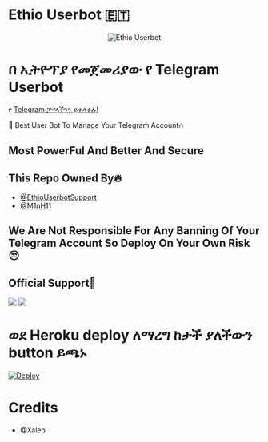 # Ethio Userbot 🇪🇹

<p align="center">
<img src="https://telegra.ph/file/cbc375cdf9ab13c790cf8.jpg" alt="Ethio Userbot">

# በ ኢትዮፕያ የመጀመሪያው የ Telegram Userbot 

የ [Telegram ቻናላችንን ይቀላቀሉ!](t.me/EthioUserBot)

🌟 Best User Bot To Manage Your Telegram Account🔥
## Most PowerFul And Better And Secure

## This Repo Owned By🔥
* [@EthioUserbotSupport](https://telegram.dog/EthioUserbotSupport)
* [@M1nH11](https://telegram.dog/M1nH11)


## We Are Not Responsible For Any Banning Of Your Telegram Account So Deploy On Your Own Risk😒

## Official Support💖
<a href="https://t.me/EthioUserBot"><img src="https://img.shields.io/badge/Join-Telegram%20Channel-red.svg?logo=Telegram"></a>
<a href="https://t.me/EthioUserbotChat"><img src="https://img.shields.io/badge/Join-Telegram%20Group-blue.svg?logo=telegram"></a>


# ወደ Heroku deploy ለማረግ ከታች ያለችውን button ይጫኑ

[![Deploy](https://www.herokucdn.com/deploy/button.svg)](https://heroku.com/deploy)

# Credits

- @Xaleb
